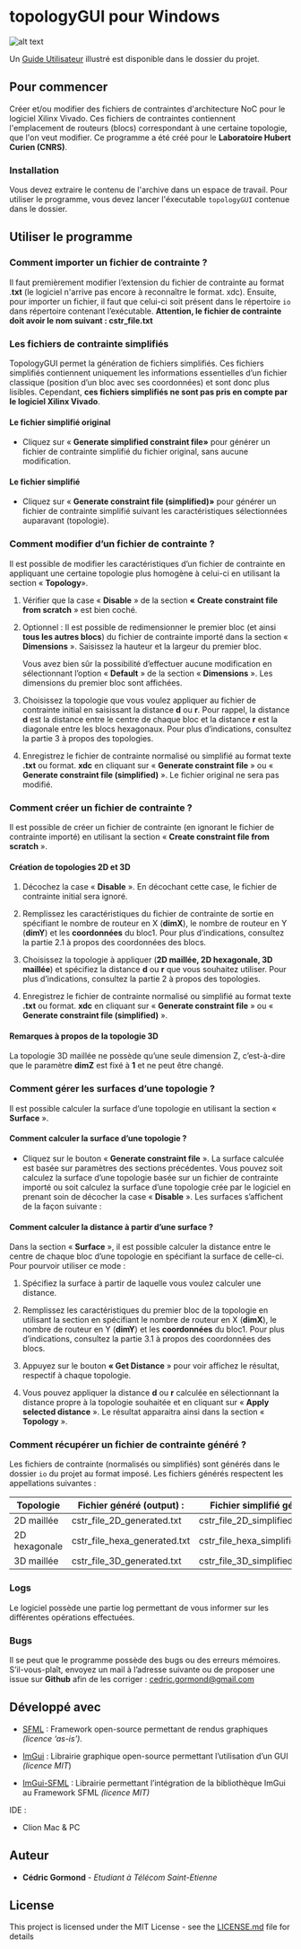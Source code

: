 # topologyGUI pour Windows

![alt text](https://laboratoirehubertcurien.univ-st-etienne.fr/skins/labhcurien/resources//img/logo.png "Laboratoire Hubert Curien")

Un [Guide Utilisateur](https://github.com/cedric-gormond/topologyGUI_win/blob/master/Guide%20Utilisateur.pdf) illustré est disponible dans le dossier du projet.

## Pour commencer

Créer et/ou modifier des fichiers de contraintes d'architecture NoC pour le logiciel Xilinx Vivado. Ces fichiers de contraintes contiennent l'emplacement de routeurs (blocs) correspondant à une certaine topologie, que l'on veut modifier. Ce programme a été créé pour le **Laboratoire Hubert Curien (CNRS)**.

### Installation

Vous devez extraire le contenu de l'archive dans un espace de travail. Pour utiliser le programme, vous devez lancer l'éxecutable `topologyGUI` contenue dans le dossier.

## Utiliser le programme

### Comment importer un fichier de contrainte ?

Il faut premièrement modifier l’extension du fichier de contrainte au format .**txt** (le logiciel n'arrive pas encore à reconnaître le format. xdc). Ensuite, pour importer un fichier, il faut que celui-ci soit présent dans le répertoire `io` dans répertoire contenant l’exécutable. **Attention, le fichier de contrainte doit avoir le nom suivant : cstr_file.txt**


### Les fichiers de contrainte simplifiés

TopologyGUI permet la génération de fichiers simplifiés. Ces fichiers simplifiés contiennent uniquement les informations essentielles d’un fichier classique (position d’un bloc avec ses coordonnées) et sont donc plus lisibles. Cependant, **ces fichiers simplifiés ne sont pas pris en compte par le logiciel Xilinx Vivado**.

#### Le fichier simplifié original
- Cliquez sur « **Generate simplified constraint file»** pour générer un fichier de contrainte simplifié du fichier original, sans aucune modification. 

#### Le fichier simplifié
- Cliquez sur « **Generate constraint file (simplified)»** pour générer un fichier de contrainte simplifié suivant les caractéristiques sélectionnées auparavant (topologie). 

### Comment modifier d’un fichier de contrainte ?
Il est possible de modifier les caractéristiques d’un fichier de contrainte en appliquant une certaine topologie plus homogène à celui-ci en utilisant la section « **Topology**».

1. Vérifier que la case « **Disable** » de la section **«** **Create constraint file from scratch** » est bien coché.


2. Optionnel : Il est possible de redimensionner le premier bloc (et ainsi **tous les autres blocs**) du fichier de contrainte importé dans la section « **Dimensions** ». Saisissez la hauteur et la largeur du premier bloc.

   Vous avez bien sûr la possibilité d’effectuer aucune modification en sélectionnant l’option « **Default** » de la section « **Dimensions** ». Les dimensions du premier bloc sont affichées.

3. Choisissez la topologie que vous voulez appliquer au fichier de contrainte initial en saisissant la distance **d** ou **r**. Pour rappel, la distance **d** est la distance entre le centre de chaque bloc et la distance **r** est la diagonale entre les blocs hexagonaux. Pour plus d’indications, consultez la partie 3 à propos des topologies. 

4. Enregistrez le fichier de contrainte normalisé ou simplifié au format texte **.txt** ou format. **xdc** en cliquant sur « **Generate constraint file** » ou « **Generate constraint file (simplified)** ». Le fichier original ne sera pas modifié.   


### Comment créer un fichier de contrainte ?

Il est possible de créer un fichier de contrainte (en ignorant le fichier de contrainte importé) en utilisant la section « **Create constraint file from scratch** ».  

#### Création de topologies 2D et 3D 

1. Décochez la case « **Disable** ». En décochant cette case, le fichier de contrainte initial sera ignoré.

2.	Remplissez les caractéristiques du fichier de contrainte de sortie en spécifiant le nombre de routeur en X (**dimX**), le nombre de routeur en Y (**dimY**) et les **coordonnées** du bloc1. Pour plus d’indications, consultez la partie 2.1 à propos des coordonnées des blocs.

3.  Choisissez la topologie à appliquer (**2D maillée, 2D hexagonale, 3D maillée**) et spécifiez la distance **d** ou **r** que vous souhaitez utiliser. Pour plus d’indications, consultez la partie 2 à propos des topologies. 

5.	Enregistrez le fichier de contrainte normalisé ou simplifié au format texte **.txt** ou format. **xdc** en cliquant sur « **Generate constraint file** » ou « **Generate constraint file (simplified)** ».

#### Remarques à propos de la topologie 3D

La topologie 3D maillée ne possède qu’une seule dimension Z, c’est-à-dire que le paramètre **dimZ** est fixé à **1** et ne peut être changé.

### Comment gérer les surfaces d’une topologie ?

Il est possible calculer la surface d’une topologie en utilisant la section « **Surface** ».  

#### Comment calculer la surface d’une topologie ?

- Cliquez sur le bouton « **Generate constraint file** ». La surface calculée est basée sur paramètres des sections précédentes. Vous pouvez soit calculez la surface d’une topologie basée sur un fichier de contrainte importé ou soit calculez la surface d’une topologie crée par le logiciel en prenant soin de décocher la case « **Disable** ». Les surfaces s’affichent de la façon suivante :

#### Comment calculer la distance à partir d’une surface ?

Dans la section « **Surface** », il est possible calculer la distance entre le centre de chaque bloc d’une topologie en spécifiant la surface de celle-ci. Pour pourvoir utiliser ce mode :

1.	Spécifiez la surface à partir de laquelle vous voulez calculer une distance.

2.  Remplissez les caractéristiques du premier bloc de la topologie en utilisant la section en spécifiant le nombre de routeur en X (**dimX**), le nombre de routeur en Y (**dimY**) et les **coordonnées** du bloc1. Pour plus d’indications, consultez la partie 3.1 à propos des coordonnées des blocs.

3.  Appuyez sur le bouton **« Get Distance** » pour voir affichez le résultat, respectif à chaque topologie.

4.  Vous pouvez appliquer la distance **d** ou **r** calculée en sélectionnant la distance propre à la topologie souhaitée et en cliquant sur « **Apply selected distance** ». Le résultat apparaitra ainsi dans la section « **Topology** ».

### Comment récupérer un fichier de contrainte généré ?

Les fichiers de contrainte (normalisés ou simplifiés) sont générés dans le dossier `io` du projet au format imposé. Les fichiers générés respectent les appellations suivantes :

| **Topologie** | **Fichier généré (output) :** | **Fichier simplifié généré (output)**   |
| ------------- | ----------------------------- | --------------------------------------- |
| 2D maillée    | cstr_file_2D_generated.txt    | cstr_file_2D_simplified_generated.txt   |
| 2D hexagonale | cstr_file_hexa_generated.txt  | cstr_file_hexa_simplified_generated.txt |
| 3D maillée    | cstr_file_3D_generated.txt    | cstr_file_3D_simplified_generated.txt   |

### Logs

Le logiciel possède une partie log permettant de vous informer sur les différentes opérations effectuées.

### Bugs

Il se peut que le programme possède des bugs ou des erreurs mémoires. S’il-vous-plaît, envoyez un mail à l’adresse suivante ou de proposer une issue sur **Github** afin de les corriger : [cedric.gormond@gmail.com](mailto:cedric.gormond@gmail.com) 

## Développé avec

* [SFML](https://www.sfml-dev.org/community.php)  : Framework open-source permettant de rendus graphiques *(licence ‘as-is’).*

* [ImGui](https://github.com/ocornut/imgui) : Librairie graphique open-source permettant l’utilisation d’un GUI *(licence MIT*)

* [ImGui-SFML](https://github.com/eliasdaler/imgui-sfml)  : Librairie permettant l’intégration de la bibliothèque ImGui au Framework SFML *(licence MIT)*

IDE : 
* Clion Mac & PC

## Auteur

* **Cédric Gormond** - *Etudiant à Télécom Saint-Etienne*

## License

This project is licensed under the MIT License - see the [LICENSE.md](LICENSE.md) file for details
